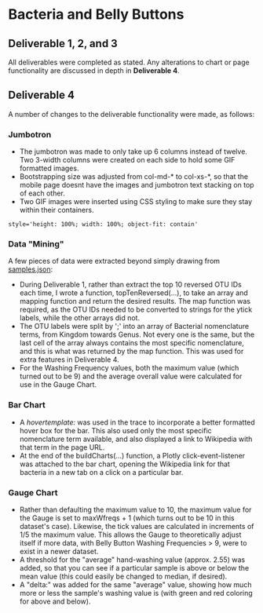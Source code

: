 # Bacteria and Belly Buttons

## Deliverable 1, 2, and 3
All deliverables were completed as stated.  Any alterations to chart or page functionality are discussed in depth in **Deliverable 4**.

## Deliverable 4
A number of changes to the deliverable functionality were made, as follows:

### Jumbotron
- The jumbotron was made to only take up 6 columns instead of twelve.  Two 3-width columns were created on each side to hold some GIF formatted images.
- Bootstrapping size was adjusted from col-md-* to col-xs-*, so that the mobile page doesnt have the images and jumbotron text stacking on top of each other.
- Two GIF images were inserted using CSS styling to make sure they stay within their containers.
```
style='height: 100%; width: 100%; object-fit: contain'
```

### Data "Mining"
A few pieces of data were extracted beyond simply drawing from [samples.json](samples.json):
- During Deliverable 1, rather than extract the top 10 reversed OTU IDs each time, I wrote a function, topTenReversed(...), to take an array and mapping function and return the desired results.  The map function was required, as the OTU IDs needed to be converted to strings for the ytick labels, while the other arrays did not.
- The OTU labels were split by ';' into an array of Bacterial nomenclature terms, from Kingdom towards Genus.  Not every one is the same, but the last cell of the array always contains the most specific nomenclature, and this is what was returned by the map function.  This was used for extra features in Deliverable 4.
- For the Washing Frequency values, both the maximum value (which turned out to be 9) and the average overall value were calculated for use in the Gauge Chart.

### Bar Chart
- A *hovertemplate:* was used in the trace to incorporate a better formatted hover box for the bar.  This also used only the most specific nomenclature term available, and also displayed a link to Wikipedia with that term in the page URL.
- At the end of the buildCharts(...) function, a Plotly click-event-listener was attached to the bar chart, opening the Wikipedia link for that bacteria in a new tab on a click on a particular bar.

### Gauge Chart
- Rather than defaulting the maximum value to 10, the maximum value for the Gauge is set to maxWfreqs + 1 (which turns out to be 10 in this dataset's case).  Likewise, the tick values are calculated in increments of 1/5 the maximum value.  This allows the Gauge to theoretically adjust itself if more data, with Belly Button Washing Frequencies > 9, were to exist in a newer dataset.
- A threshold for the "average" hand-washing value (approx. 2.55) was added, so that you can see if a particular sample is above or below the mean value (this could easily be changed to median, if desired).
- A "delta:" was added for the same "average" value, showing how much more or less the sample's washing value is (with green and red coloring for above and below).
